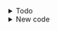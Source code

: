 <details>
<summary>Todo</summary>

```js
// fix bugs, auth & enable registering
```

</details>

<details>
<summary>New code</summary>

```js
// Color filtering svg via tailwind
// "brightness-200 contrast-200"

// textContent =>  Read target value when you cannot use target.value
// const value = target.closest("li")?.children[0].textContent as StatusType;
```

redux-ts

```js
// npm i --save-exact @types/react-redux react-redux redux redux-thunk
```

<details>
<summary>Handling responsive viewport</summary>

```js
const [viewport, setViewport] = useState(window.innerWidth);

const handleResize = () => {
	setViewport(window.innerWidth);
};

useEffect(() => {
	window.addEventListener("resize", handleResize);
	return () => window.removeEventListener("resize", handleResize);
});
```

</details>

</details>
